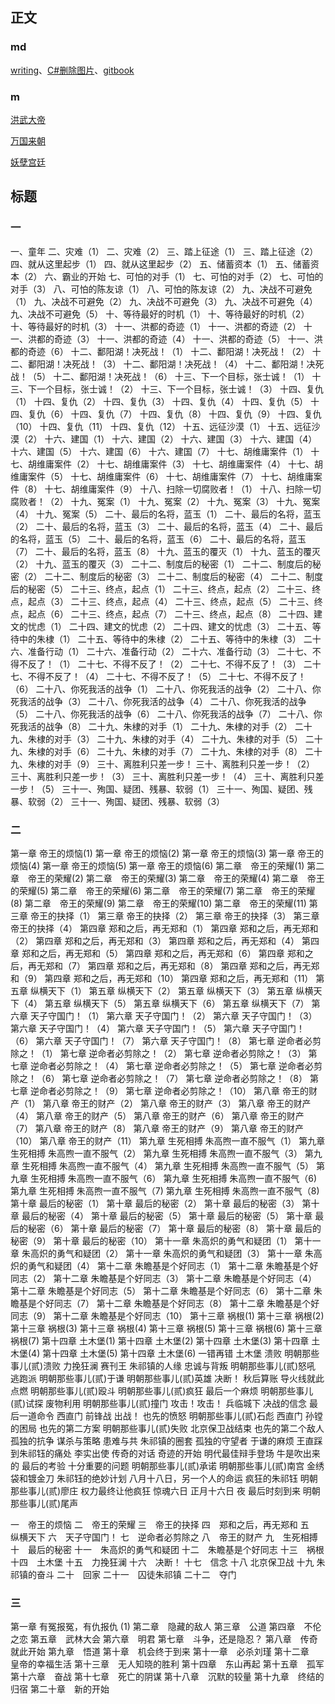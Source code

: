 ## 正文

### md

[writing](./md/writing)、[C#删除图片](./md/Csharp)、[gitbook](./md/gitbook)

### m

[洪武大帝](./md/m/1)

[万国来朝](./md/m/2)

[妖孽宫廷](./md/m/3)

## 标题

### 一

一、童年
二、灾难（1）
二、灾难（2）
三、踏上征途（1）
三、踏上征途（2）
四、就从这里起步（1）
四、就从这里起步（2）
五、储蓄资本（1）
五、储蓄资本（2）
六、霸业的开始
七、可怕的对手（1）
七、可怕的对手（2）
七、可怕的对手（3）
八、可怕的陈友谅（1）
八、可怕的陈友谅（2）
九、决战不可避免（1）
九、决战不可避免（2）
九、决战不可避免（3）
九、决战不可避免（4）
九、决战不可避免（5）
十、等待最好的时机（1）
十、等待最好的时机（2）
十、等待最好的时机（3）
十一、洪都的奇迹（1）
十一、洪都的奇迹（2）
十一、洪都的奇迹（3）
十一、洪都的奇迹（4）
十一、洪都的奇迹（5）
十一、洪都的奇迹（6）
十二、鄱阳湖！决死战！（1）
十二、鄱阳湖！决死战！（2）
十二、鄱阳湖！决死战！（3）
十二、鄱阳湖！决死战！（4）
十二、鄱阳湖！决死战！（5）
十二、鄱阳湖！决死战！（6）
十三、下一个目标，张士诚！（1）
十三、下一个目标，张士诚！（2）
十三、下一个目标，张士诚！（3）
十四、复仇（1）
十四、复仇（2）
十四、复仇（3）
十四、复仇（4）
十四、复仇（5）
十四、复仇（6）
十四、复仇（7）
十四、复仇（8）
十四、复仇（9）
十四、复仇（10）
十四、复仇（11）
十四、复仇（12）
十五、远征沙漠（1）
十五、远征沙漠（2）
十六、建国（1）
十六、建国（2）
十六、建国（3）
十六、建国（4）
十六、建国（5）
十六、建国（6）
十六、建国（7）
十七、胡维庸案件（1）
十七、胡维庸案件（2）
十七、胡维庸案件（3）
十七、胡维庸案件（4）
十七、胡维庸案件（5）
十七、胡维庸案件（6）
十七、胡维庸案件（7）
十七、胡维庸案件（8）
十七、胡维庸案件（9）
十八、扫除一切腐败者！（1）
十八、扫除一切腐败者！（2）
十九、冤案（1）
十九、冤案（2）
十九、冤案（3）
十九、冤案（4）
十九、冤案（5）
二十、最后的名将，蓝玉（1）
二十、最后的名将，蓝玉（2）
二十、最后的名将，蓝玉（3）
二十、最后的名将，蓝玉（4）
二十、最后的名将，蓝玉（5）
二十、最后的名将，蓝玉（6）
二十、最后的名将，蓝玉（7）
二十、最后的名将，蓝玉（8）
十九、蓝玉的覆灭（1）
十九、蓝玉的覆灭（2）
十九、蓝玉的覆灭（3）
二十二、制度后的秘密（1）
二十二、制度后的秘密（2）
二十二、制度后的秘密（3）
二十二、制度后的秘密（4）
二十二、制度后的秘密（5）
二十三、终点，起点（1）
二十三、终点，起点（2）
二十三、终点，起点（3）
二十三、终点，起点（4）
二十三、终点，起点（5）
二十三、终点，起点（6）
二十三、终点，起点（7）
二十三、终点，起点（8）
二十四、建文的忧虑（1）
二十四、建文的忧虑（2）
二十四、建文的忧虑（3）
二十五、等待中的朱棣（1）
二十五、等待中的朱棣（2）
二十五、等待中的朱棣（3）
二十六、准备行动（1）
二十六、准备行动（2）
二十六、准备行动（3）
二十七、不得不反了！（1）
二十七、不得不反了！（2）
二十七、不得不反了！（3）
二十七、不得不反了！（4）
二十七、不得不反了！（5）
二十七、不得不反了！（6）
二十八、你死我活的战争（1）
二十八、你死我活的战争（2）
二十八、你死我活的战争（3）
二十八、你死我活的战争（4）
二十八、你死我活的战争（5）
二十八、你死我活的战争（6）
二十八、你死我活的战争（7）
二十八、你死我活的战争（8）
二十九、朱棣的对手（1）
二十九、朱棣的对手（2）
二十九、朱棣的对手（3）
二十九、朱棣的对手（4）
二十九、朱棣的对手（5）
二十九、朱棣的对手（6）
二十九、朱棣的对手（7）
二十九、朱棣的对手（8）
二十九、朱棣的对手（9）
三十、离胜利只差一步！
三十、离胜利只差一步！（2）
三十、离胜利只差一步！（3）
三十、离胜利只差一步！（4）
三十、离胜利只差一步！（5）
三十一、殉国、疑团、残暴、软弱（1）
三十一、殉国、疑团、残暴、软弱（2）
三十一、殉国、疑团、残暴、软弱（3）

### 二

第一章 帝王的烦恼(1)
第一章 帝王的烦恼(2)
第一章 帝王的烦恼(3)
第一章 帝王的烦恼(4)
第一章 帝王的烦恼(5)
第一章 帝王的烦恼(6)
第二章　帝王的荣耀(1)
第二章　帝王的荣耀(2)
第二章　帝王的荣耀(3)
第二章　帝王的荣耀(4)
第二章　帝王的荣耀(5)
第二章　帝王的荣耀(6)
第二章　帝王的荣耀(7)
第二章　帝王的荣耀(8)
第二章　帝王的荣耀(9)
第二章　帝王的荣耀(10)
第二章　帝王的荣耀(11)
第三章 帝王的抉择（1）
第三章 帝王的抉择（2）
第三章 帝王的抉择（3）
第三章 帝王的抉择（4）
第四章 郑和之后，再无郑和（1）
第四章 郑和之后，再无郑和（2）
第四章 郑和之后，再无郑和（3）
第四章 郑和之后，再无郑和（4）
第四章 郑和之后，再无郑和（5）
第四章 郑和之后，再无郑和（6）
第四章 郑和之后，再无郑和（7）
第四章 郑和之后，再无郑和（8）
第四章 郑和之后，再无郑和（9）
第四章 郑和之后，再无郑和（10）
第四章 郑和之后，再无郑和（11）
第五章 纵横天下（1）
第五章 纵横天下（2）
第五章 纵横天下（3）
第五章 纵横天下（4）
第五章 纵横天下（5）
第五章 纵横天下（6）
第五章 纵横天下（7）
第六章 天子守国门！（1）
第六章 天子守国门！（2）
第六章 天子守国门！（3）
第六章 天子守国门！（4）
第六章 天子守国门！（5）
第六章 天子守国门！（6）
第六章 天子守国门！（7）
第六章 天子守国门！（8）
第七章 逆命者必剪除之！（1）
第七章 逆命者必剪除之！（2）
第七章 逆命者必剪除之！（3）
第七章 逆命者必剪除之！（4）
第七章 逆命者必剪除之！（5）
第七章 逆命者必剪除之！（6）
第七章 逆命者必剪除之！（7）
第七章 逆命者必剪除之！（8）
第七章 逆命者必剪除之！（9）
第七章 逆命者必剪除之！（10）
第八章 帝王的财产（1）
第八章 帝王的财产（2）
第八章 帝王的财产（3）
第八章 帝王的财产（4）
第八章 帝王的财产（5）
第八章 帝王的财产（6）
第八章 帝王的财产（7）
第八章 帝王的财产（8）
第八章 帝王的财产（9）
第八章 帝王的财产（10）
第八章 帝王的财产（11）
第九章 生死相搏 朱高煦一直不服气（1）
第九章 生死相搏 朱高煦一直不服气（2）
第九章 生死相搏 朱高煦一直不服气（3）
第九章 生死相搏 朱高煦一直不服气（4）
第九章 生死相搏 朱高煦一直不服气（5）
第九章 生死相搏 朱高煦一直不服气（6）
第九章 生死相搏 朱高煦一直不服气（6)
第九章 生死相搏 朱高煦一直不服气（7)
第九章 生死相搏 朱高煦一直不服气（8)
第十章 最后的秘密（1）
第十章 最后的秘密（2）
第十章 最后的秘密（3）
第十章 最后的秘密（4）
第十章 最后的秘密（5）
第十章 最后的秘密（5）
第十章 最后的秘密（6）
第十章 最后的秘密（7）
第十章 最后的秘密（8）
第十章 最后的秘密（9）
第十章 最后的秘密（10）
第十一章 朱高炽的勇气和疑团（1）
第十一章 朱高炽的勇气和疑团（2）
第十一章 朱高炽的勇气和疑团（3）
第十一章 朱高炽的勇气和疑团（4）
第十二章 朱瞻基是个好同志（1）
第十二章 朱瞻基是个好同志（2）
第十二章 朱瞻基是个好同志（3）
第十二章 朱瞻基是个好同志（4）
第十二章 朱瞻基是个好同志（5）
第十二章 朱瞻基是个好同志（6）
第十二章 朱瞻基是个好同志（7）
第十二章 朱瞻基是个好同志（8）
第十二章 朱瞻基是个好同志（9）
第十二章 朱瞻基是个好同志（10）
第十三章 祸根(1)
第十三章 祸根(2)
第十三章 祸根(3)
第十三章 祸根(4)
第十三章 祸根(5)
第十三章 祸根(6)
第十三章 祸根(7)
第十四章 土木堡(1)
第十四章 土木堡(2)
第十四章 土木堡(3)
第十四章 土木堡(4)
第十四章 土木堡(5)
第十四章 土木堡(6)
一错再错
土木堡
溃败
明朝那些事儿(贰)溃败
力挽狂澜
赛刊王
朱祁镇的人缘
忠诚与背叛
明朝那些事儿(贰)怒吼
逃跑派
明朝那些事儿(贰)于谦
明朝那些事儿(贰)英雄
决断！
秋后算账
导火线就此点燃
明朝那些事儿(贰)殴斗
明朝那些事儿(贰)疯狂
最后一个麻烦
明朝那些事儿(贰)试探
废物利用
明朝那些事儿(贰)撞门
攻击！攻击！
兵临城下
决战的信念
最后一道命令
西直门 前锋战
出战！
也先的愤怒
明朝那些事儿(贰)石彪
西直门 孙镗的困局
也先的第二方案
明朝那些事儿(贰)失败
北京保卫战结束
也先的第二个敌人
孤独的抗争
谋杀与策略
患难与共
朱祁镇的圈套
孤独的守望者
于谦的麻烦
王直踩到朱祁钰的痛处
李实出使
传奇的对话
奇迹的开始
明代最佳辩手登场
牛是吹出来的
最后的考验
十分重要的问题
明朝那些事儿(贰)承诺
明朝那些事儿(贰)南宫
金绣袋和镀金刀
朱祁钰的绝妙计划
八月十八日，另一个人的命运
疯狂的朱祁钰
明朝那些事儿(贰)廖庄
权力最终让他疯狂
惊魂六日
正月十六日 夜 最后时刻到来
明朝那些事儿(贰)尾声



一　帝王的烦恼
二　帝王的荣耀
三　帝王的抉择
四　郑和之后，再无郑和
五　纵横天下
六　天子守国门！
七　逆命者必剪除之
八　帝王的财产
九　生死相搏
十　最后的秘密
十一　朱高炽的勇气和疑团
十二　朱瞻基是个好同志
十三　祸根
十四　土木堡
十五　力挽狂澜
十六　决断！
十七　信念
十八 北京保卫战
十九 朱祁镇的奋斗
二十　回家
二十一　囚徒朱祁镇
二十二　夺门

### 三

第一章 有冤报冤，有仇报仇 (1)
第二章　隐藏的敌人
第三章　公道
第四章　不伦之恋
第五章　武林大会
第六章　明君
第七章　斗争，还是隐忍？
第八章　传奇就此开始
第九章　悟道
第十章　机会终于到来
第十一章　必杀刘瑾
第十二章　皇帝的幸福生活
第十三章　无人知晓的胜利
第十四章　东山再起
第十五章　孤军
第十六章　奋战
第十七章　死亡的阴谋
第十八章　沉默的较量
第十九章　终结的归宿
第二十章　新的开始